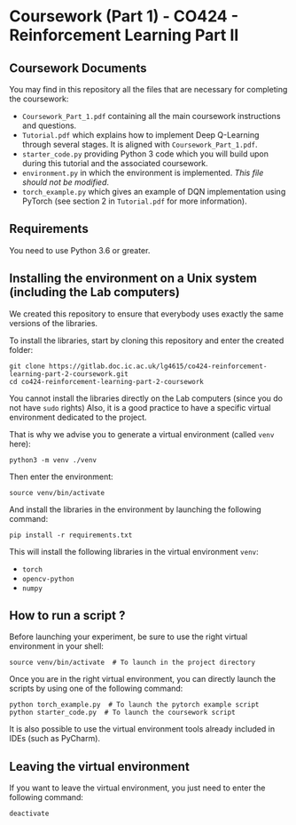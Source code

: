 # Coursework (Part 1) - CO424 - Reinforcement Learning Part II

## Coursework Documents

You may find in this repository all the files that are necessary for completing the coursework:

- ```Coursework_Part_1.pdf``` containing all the main coursework instructions and questions.
- ```Tutorial.pdf``` which explains how to implement Deep Q-Learning through several stages. It is aligned with ```Coursework_Part_1.pdf```.
- ```starter_code.py``` providing Python 3 code which you will build upon during this tutorial and the associated coursework.
- ```environment.py``` in which the environment is implemented. *This file should not be modified*.
- ```torch_example.py``` which gives an example of DQN implementation using PyTorch (see section 2 in ```Tutorial.pdf``` for more information).

## Requirements

You need to use Python 3.6 or greater.

## Installing the environment on a Unix system (including the Lab computers)

We created this repository to ensure that everybody uses exactly the same versions of the libraries.

To install the libraries, start by cloning this repository and enter the created folder:

```shell script
git clone https://gitlab.doc.ic.ac.uk/lg4615/co424-reinforcement-learning-part-2-coursework.git
cd co424-reinforcement-learning-part-2-coursework
```

You cannot install the libraries directly on the Lab computers (since you do not have ```sudo``` rights)
Also, it is a good practice to have a specific virtual environment 
dedicated to the project.


That is why we advise you to generate a virtual environment (called ```venv``` here):

```shell script
python3 -m venv ./venv 
```

Then enter the environment:
```shell script
source venv/bin/activate
```

And install the libraries in the environment by launching the following command:
```shell script
pip install -r requirements.txt
```

This will install the following libraries in the virtual environment ```venv```:

- ```torch``` 
- ```opencv-python```
- ```numpy```

## How to run a script ?

Before launching your experiment, be sure to use the right virtual environment in your shell:
```shell script
source venv/bin/activate  # To launch in the project directory
```

Once you are in the right virtual environment, you can directly launch the scripts 
by using one of the following command:
```shell script
python torch_example.py  # To launch the pytorch example script
python starter_code.py  # To launch the coursework script
```

It is also possible to use the virtual environment tools already included in IDEs (such as PyCharm).

## Leaving the virtual environment

If you want to leave the virtual environment, you just need to enter the following command:
```shell script
deactivate
```